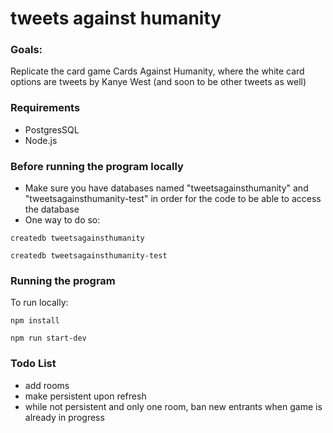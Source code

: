 # tweets against humanity

### Goals: 
Replicate the card game Cards Against Humanity, where the white card options are tweets by Kanye West (and soon to be other tweets as well)

### Requirements
* PostgresSQL
* Node.js

### Before running the program locally
* Make sure you have databases named "tweetsagainsthumanity" and "tweetsagainsthumanity-test" in order for the code to be able to access the database
* One way to do so:
```
createdb tweetsagainsthumanity

createdb tweetsagainsthumanity-test
```

### Running the program
To run locally:
```
npm install

npm run start-dev
```
### Todo List
* add rooms
* make persistent upon refresh
* while not persistent and only one room, ban new entrants when game is already in progress


